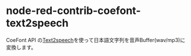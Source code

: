 # node-red-contrib-coefont-text2speech
CoeFont API の[Text2speech](https://docs.coefont.cloud/#tag/Text2speech)を使って日本語文字列を音声Buffer(wav/mp3)に変換します。
